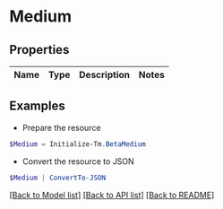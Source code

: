 # Medium
## Properties

Name | Type | Description | Notes
------------ | ------------- | ------------- | -------------

## Examples

- Prepare the resource
```powershell
$Medium = Initialize-Tm.BetaMedium 
```

- Convert the resource to JSON
```powershell
$Medium | ConvertTo-JSON
```

[[Back to Model list]](../README.md#documentation-for-models) [[Back to API list]](../README.md#documentation-for-api-endpoints) [[Back to README]](../README.md)

